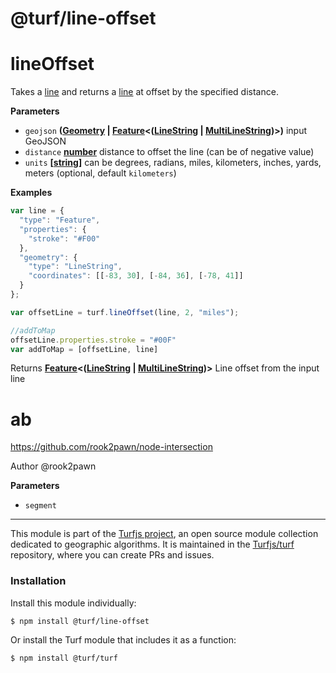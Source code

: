 # @turf/line-offset

# lineOffset

Takes a [line](http://geojson.org/geojson-spec.html#linestring) and returns a [line](http://geojson.org/geojson-spec.html#linestring) at offset by the specified distance.

**Parameters**

-   `geojson` **([Geometry](http://geojson.org/geojson-spec.html#geometry) \| [Feature](http://geojson.org/geojson-spec.html#feature-objects)&lt;([LineString](http://geojson.org/geojson-spec.html#linestring) \| [MultiLineString](http://geojson.org/geojson-spec.html#multilinestring))>)** input GeoJSON
-   `distance` **[number](https://developer.mozilla.org/en-US/docs/Web/JavaScript/Reference/Global_Objects/Number)** distance to offset the line (can be of negative value)
-   `units` **\[[string](https://developer.mozilla.org/en-US/docs/Web/JavaScript/Reference/Global_Objects/String)]** can be degrees, radians, miles, kilometers, inches, yards, meters (optional, default `kilometers`)

**Examples**

```javascript
var line = {
  "type": "Feature",
  "properties": {
    "stroke": "#F00"
  },
  "geometry": {
    "type": "LineString",
    "coordinates": [[-83, 30], [-84, 36], [-78, 41]]
  }
};

var offsetLine = turf.lineOffset(line, 2, "miles");

//addToMap
offsetLine.properties.stroke = "#00F"
var addToMap = [offsetLine, line]
```

Returns **[Feature](http://geojson.org/geojson-spec.html#feature-objects)&lt;([LineString](http://geojson.org/geojson-spec.html#linestring) \| [MultiLineString](http://geojson.org/geojson-spec.html#multilinestring))>** Line offset from the input line

# ab

<https://github.com/rook2pawn/node-intersection>

Author @rook2pawn

**Parameters**

-   `segment`  

<!-- This file is automatically generated. Please don't edit it directly:
if you find an error, edit the source file (likely index.js), and re-run
./scripts/generate-readmes in the turf project. -->

---

This module is part of the [Turfjs project](http://turfjs.org/), an open source
module collection dedicated to geographic algorithms. It is maintained in the
[Turfjs/turf](https://github.com/Turfjs/turf) repository, where you can create
PRs and issues.

### Installation

Install this module individually:

```sh
$ npm install @turf/line-offset
```

Or install the Turf module that includes it as a function:

```sh
$ npm install @turf/turf
```
